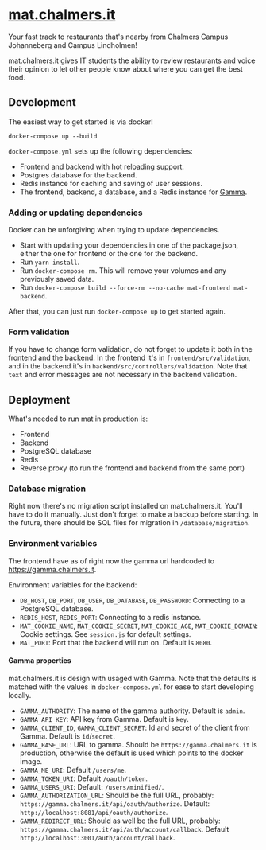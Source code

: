 # [mat.chalmers.it](https://mat.chalmers.it)

Your fast track to restaurants that's nearby from Chalmers Campus Johanneberg and Campus Lindholmen!

mat.chalmers.it gives IT students the ability to review restaurants and voice their opinion to let other people know about where you can get the best food. 

## Development

The easiest way to get started is via docker!

`docker-compose up --build`

`docker-compose.yml` sets up the following dependencies:

* Frontend and backend with hot reloading support.
* Postgres database for the backend.
* Redis instance for caching and saving of user sessions.
* The frontend, backend, a database, and a Redis instance for [Gamma](https://github.com/cthit/gamma).

### Adding or updating dependencies

Docker can be unforgiving when trying to update dependencies. 

* Start with updating your dependencies in one of the package.json, either the one for frontend or the one for the backend.
* Run `yarn install`.
* Run `docker-compose rm`. This will remove your volumes and any previously saved data.
* Run `docker-compose build --force-rm --no-cache mat-frontend mat-backend`.

After that, you can just run `docker-compose up` to get started again.

### Form validation

If you have to change form validation, do not forget to update it both in the frontend and the backend. In the frontend it's in `frontend/src/validation`, and in the backend it's in `backend/src/controllers/validation`. Note that `text` and error messages are not necessary in the backend validation.

## Deployment

What's needed to run mat in production is:

- Frontend
- Backend
- PostgreSQL database
- Redis
- Reverse proxy (to run the frontend and backend from the same port)

### Database migration 

Right now there's no migration script installed on mat.chalmers.it. You'll have to do it manually. Just don't forget to make a backup before starting. In the future, there should be SQL files for migration in `/database/migration`. 

### Environment variables 

The frontend have as of right now the gamma url hardcoded to https://gamma.chalmers.it. 

Environment variables for the backend:

- `DB_HOST`, `DB_PORT`, `DB_USER`, `DB_DATABASE`, `DB_PASSWORD`: Connecting to a PostgreSQL database.
- `REDIS_HOST`, `REDIS_PORT`: Connecting to a redis instance.
- `MAT_COOKIE_NAME`, `MAT_COOKIE_SECRET`, `MAT_COOKIE_AGE`, `MAT_COOKIE_DOMAIN`: Cookie settings. See `session.js` for default settings.
- `MAT_PORT`: Port that the backend will run on. Default is `8080`.

#### Gamma properties
mat.chalmers.it is design with usaged with Gamma. Note that the defaults is matched with the values in `docker-compose.yml` for ease to start developing locally.

- `GAMMA_AUTHORITY`: The name of the gamma authority. Default is `admin`.
- `GAMMA_API_KEY`: API key from Gamma. Default is `key`.
- `GAMMA_CLIENT_ID`, `GAMMA_CLIENT_SECRET`: Id and secret of the client from Gamma. Default is `id`/`secret`.
- `GAMMA_BASE_URL`: URL to gamma. Should be `https://gamma.chalmers.it` is production, otherwise the default is used which points to the docker image.
- `GAMMA_ME_URI`: Default `/users/me`.
- `GAMMA_TOKEN_URI`: Default `/oauth/token`.
- `GAMMA_USERS_URI`: Default: `/users/minified/`.
- `GAMMA_AUTHORIZATION_URL`: Should be the full URL, probably: `https://gamma.chalmers.it/api/oauth/authorize`. Default: `http://localhost:8081/api/oauth/authorize`.
- `GAMMA_REDIRECT_URL`: Should as well be the full URL, probably: `https://gamma.chalmers.it/api/auth/account/callback`. Default `http://localhost:3001/auth/account/callback`.